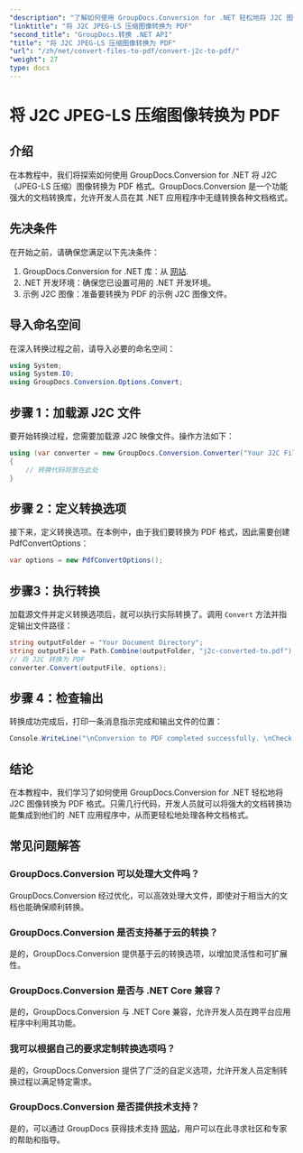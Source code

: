```yaml
---
"description": "了解如何使用 GroupDocs.Conversion for .NET 轻松地将 J2C 图像转换为 PDF，从而简化您的文档处理流程。"
"linktitle": "将 J2C JPEG-LS 压缩图像转换为 PDF"
"second_title": "GroupDocs.转换 .NET API"
"title": "将 J2C JPEG-LS 压缩图像转换为 PDF"
"url": "/zh/net/convert-files-to-pdf/convert-j2c-to-pdf/"
"weight": 27
type: docs
---
```

# 将 J2C JPEG-LS 压缩图像转换为 PDF

## 介绍
在本教程中，我们将探索如何使用 GroupDocs.Conversion for .NET 将 J2C（JPEG-LS 压缩）图像转换为 PDF 格式。GroupDocs.Conversion 是一个功能强大的文档转换库，允许开发人员在其 .NET 应用程序中无缝转换各种文档格式。
## 先决条件
在开始之前，请确保您满足以下先决条件：
1. GroupDocs.Conversion for .NET 库：从 [网站](https://releases。groupdocs.com/conversion/net/).
2. .NET 开发环境：确保您已设置可用的 .NET 开发环境。
3. 示例 J2C 图像：准备要转换为 PDF 的示例 J2C 图像文件。

## 导入命名空间
在深入转换过程之前，请导入必要的命名空间：
```csharp
using System;
using System.IO;
using GroupDocs.Conversion.Options.Convert;
```
## 步骤 1：加载源 J2C 文件
要开始转换过程，您需要加载源 J2C 映像文件。操作方法如下：
```csharp
using (var converter = new GroupDocs.Conversion.Converter("Your J2C File Path"))
{
    // 转换代码将放在此处
}
```
## 步骤 2：定义转换选项
接下来，定义转换选项。在本例中，由于我们要转换为 PDF 格式，因此需要创建 PdfConvertOptions：
```csharp
var options = new PdfConvertOptions();
```
## 步骤3：执行转换
加载源文件并定义转换选项后，就可以执行实际转换了。调用 `Convert` 方法并指定输出文件路径：
```csharp
string outputFolder = "Your Document Directory";
string outputFile = Path.Combine(outputFolder, "j2c-converted-to.pdf");
// 将 J2C 转换为 PDF
converter.Convert(outputFile, options);
```
## 步骤 4：检查输出
转换成功完成后，打印一条消息指示完成和输出文件的位置：
```csharp
Console.WriteLine("\nConversion to PDF completed successfully. \nCheck output in {0}", outputFolder);
```

## 结论
在本教程中，我们学习了如何使用 GroupDocs.Conversion for .NET 轻松地将 J2C 图像转换为 PDF 格式。只需几行代码，开发人员就可以将强大的文档转换功能集成到他们的 .NET 应用程序中，从而更轻松地处理各种文档格式。
## 常见问题解答
### GroupDocs.Conversion 可以处理大文件吗？
GroupDocs.Conversion 经过优化，可以高效处理大文件，即使对于相当大的文档也能确保顺利转换。
### GroupDocs.Conversion 是否支持基于云的转换？
是的，GroupDocs.Conversion 提供基于云的转换选项，以增加灵活性和可扩展性。
### GroupDocs.Conversion 是否与 .NET Core 兼容？
是的，GroupDocs.Conversion 与 .NET Core 兼容，允许开发人员在跨平台应用程序中利用其功能。
### 我可以根据自己的要求定制转换选项吗？
是的，GroupDocs.Conversion 提供了广泛的自定义选项，允许开发人员定制转换过程以满足特定需求。
### GroupDocs.Conversion 是否提供技术支持？
是的，可以通过 GroupDocs 获得技术支持 [网站](https://forum.groupdocs.com/c/conversion/11)，用户可以在此寻求社区和专家的帮助和指导。